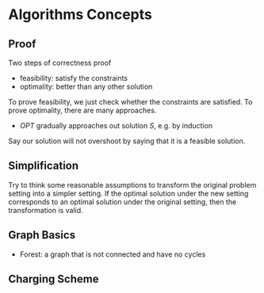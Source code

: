 # Algorithms Concepts


## Proof

Two steps of correctness proof

- feasibility: satisfy the constraints
- optimality: better than any other solution

To prove feasibility, we just check whether the constraints are satisfied. To prove optimality, there are many approaches.

- $OPT$ gradually approaches out solution $S$, e.g. by induction

Say our solution will not overshoot by saying that it is a feasible solution.

## Simplification

Try to think some reasonable assumptions to transform the original problem setting into a simpler setting.
If the optimal solution under the new setting corresponds to an optimal solution under the original setting, then the transformation is valid.


## Graph Basics

- Forest: a graph that is not connected and have no cycles


## Charging Scheme
